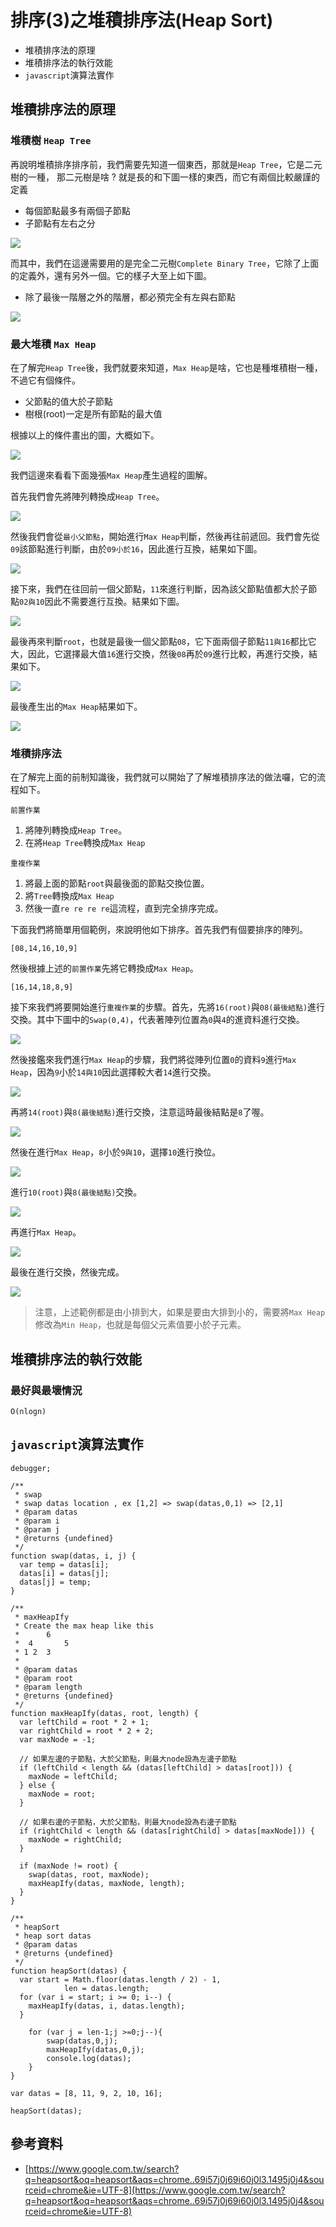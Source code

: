 <script type="text/javascript" src="http://cdn.mathjax.org/mathjax/latest/MathJax.js?config=default"></script>

# 排序(3)之堆積排序法(Heap Sort)

* 堆積排序法的原理
* 堆積排序法的執行效能
* `javascript`演算法實作

## 堆積排序法的原理

### 堆積樹 `Heap Tree`

再說明堆積排序排序前，我們需要先知道一個東西，那就是`Heap Tree`，它是二元樹的一種，
那二元樹是啥 ? 就是長的和下圖一樣的東西，而它有兩個比較嚴謹的定義

* 每個節點最多有兩個子節點
* 子節點有左右之分

![](http://yixiang8780.com/outImg/20170127-6.png)

而其中，我們在這邊需要用的是完全二元樹`Complete Binary Tree`，它除了上面的定義外，還有另外一個。它的樣子大至上如下圖。

* 除了最後一階層之外的階層，都必預完全有左與右節點

![](http://yixiang8780.com/outImg/20170127-7.png)

### 最大堆積 `Max Heap`
在了解完`Heap Tree`後，我們就要來知道，`Max Heap`是啥，它也是種堆積樹一種，不過它有個條件。

* 父節點的值大於子節點
* 樹根(root)一定是所有節點的最大值

根據以上的條件畫出的圖，大概如下。

![](http://yixiang8780.com/outImg/20170127-8.png)

我們這邊來看看下面幾張`Max Heap`產生過程的圖解。

首先我們會先將陣列轉換成`Heap Tree`。

![](http://yixiang8780.com/outImg/20170127-1.png)

然後我們會從`最小父節點`，開始進行`Max Heap`判斷，然後再往前遞回。我們會先從`09`該節點進行判斷，由於`09小於16`，因此進行互換，結果如下圖。

![](http://yixiang8780.com/outImg/20170127-2.png)

接下來，我們在往回前一個父節點，`11`來進行判斷，因為該父節點值都大於子節點`02與10`因此不需要進行互換。結果如下圖。

![](http://yixiang8780.com/outImg/20170127-3.png)

最後再來判斷`root`，也就是最後一個父節點`08`，它下面兩個子節點`11與16`都比它大，因此，它選擇最大值`16`進行交換，然後`08`再於`09`進行比較，再進行交換，結果如下。

![](http://yixiang8780.com/outImg/20170127-4.png)

最後產生出的`Max Heap`結果如下。

![](http://yixiang8780.com/outImg/20170127-5.png)

### 堆積排序法 
在了解完上面的前制知識後，我們就可以開始了了解堆積排序法的做法囉，它的流程如下。

`前置作業`

1. 將陣列轉換成`Heap Tree`。
2. 在將`Heap Tree`轉換成`Max Heap`

`重複作業`

1. 將最上面的節點`root`與最後面的節點交換位置。
2. 將`Tree`轉換成`Max Heap`
3. 然後一直`re re re re`這流程，直到完全排序完成。

下面我們將簡單用個範例，來說明他如下排序。首先我們有個要排序的陣列。

```
[08,14,16,10,9]
```
然後根據上述的`前置作業`先將它轉換成`Max Heap`。

```
[16,14,18,8,9]
```

接下來我們將要開始進行`重複作業`的步驟。首先，先將`16(root)`與`08(最後結點)`進行交換。其中下圖中的`Swap(0,4)`，代表著陣列位置為`0`與`4`的進資料進行交換。

![](http://yixiang8780.com/outImg/20170127-9.png)

然後接鑑來我們進行`Max Heap`的步驟，我們將從陣列位置`0`的資料`9`進行`Max Heap`，因為`9`小於`14與10`因此選擇較大者`14`進行交換。

![](http://yixiang8780.com/outImg/20170127-10.png)

再將`14(root)`與`8(最後結點)`進行交換，注意這時最後結點是`8`了喔。

![](http://yixiang8780.com/outImg/20170127-11.png)

然後在進行`Max Heap`，`8`小於`9與10`，選擇`10`進行換位。

![](http://yixiang8780.com/outImg/20170127-12.png)

進行`10(root)`與`8(最後結點)`交換。

![](http://yixiang8780.com/outImg/20170127-13.png)

再進行`Max Heap`。

![](http://yixiang8780.com/outImg/20170127-14.png)

最後在進行交換，然後完成。

![](http://yixiang8780.com/outImg/20170127-15.png)

> 注意，上述範例都是由小排到大，如果是要由大排到小的，需要將`Max Heap`修改為`Min Heap`，也就是每個父元素值要小於子元素。

## 堆積排序法的執行效能

### 最好與最壞情況

`O(nlogn)`

## `javascript`演算法實作

```
debugger;

/**
 * swap
 * swap datas location , ex [1,2] => swap(datas,0,1) => [2,1] 
 * @param datas
 * @param i
 * @param j
 * @returns {undefined}
 */
function swap(datas, i, j) {
  var temp = datas[i];
  datas[i] = datas[j];
  datas[j] = temp;
}

/**
 * maxHeapIfy
 * Create the max heap like this 
 * 		6
 * 	4		5
 * 1 2  3
 *
 * @param datas
 * @param root
 * @param length
 * @returns {undefined}
 */
function maxHeapIfy(datas, root, length) {
  var leftChild = root * 2 + 1;
  var rightChild = root * 2 + 2;
  var maxNode = -1;

  // 如果左邊的子節點，大於父節點，則最大node設為左邊子節點
  if (leftChild < length && (datas[leftChild] > datas[root])) {
    maxNode = leftChild;
  } else {
    maxNode = root;
  }

  // 如果右邊的子節點，大於父節點，則最大node設為右邊子節點
  if (rightChild < length && (datas[rightChild] > datas[maxNode])) {
    maxNode = rightChild;
  }

  if (maxNode != root) {
    swap(datas, root, maxNode);
    maxHeapIfy(datas, maxNode, length);
  }
}

/**
 * heapSort
 * heap sort datas
 * @param datas
 * @returns {undefined}
 */
function heapSort(datas) {
  var start = Math.floor(datas.length / 2) - 1,
			len = datas.length;
  for (var i = start; i >= 0; i--) {
    maxHeapIfy(datas, i, datas.length);
  }

	for (var j = len-1;j >=0;j--){
		swap(datas,0,j);	
		maxHeapIfy(datas,0,j);
		console.log(datas);
	}
}

var datas = [8, 11, 9, 2, 10, 16];

heapSort(datas);

```

## 參考資料
* [https://www.google.com.tw/search?q=heapsort&oq=heapsort&aqs=chrome..69i57j0j69i60j0l3.1495j0j4&sourceid=chrome&ie=UTF-8](https://www.google.com.tw/search?q=heapsort&oq=heapsort&aqs=chrome..69i57j0j69i60j0l3.1495j0j4&sourceid=chrome&ie=UTF-8)

